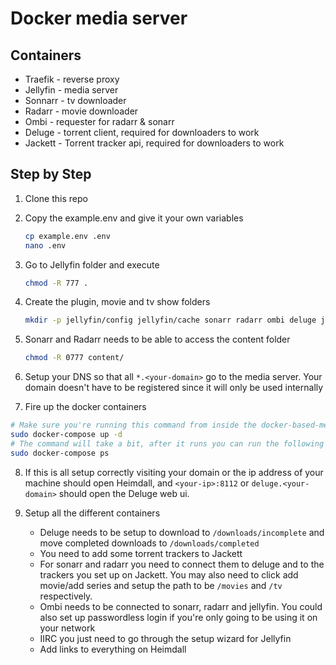 # Docker media server

## Containers

- Traefik - reverse proxy
- Jellyfin - media server
- Sonnarr - tv downloader
- Radarr - movie downloader
- Ombi - requester for radarr & sonarr
- Deluge - torrent client, required for downloaders to work
- Jackett - Torrent tracker api, required for downloaders to work



## Step by Step

1. Clone this repo

2. Copy the example.env and give it your own variables
   
   ```bash
   cp example.env .env
   nano .env
   ```
   
3. Go to Jellyfin folder and execute 
    ```bash
    chmod -R 777 .
   ```
   
4. Create the plugin, movie and tv show folders
    ```bash
   mkdir -p jellyfin/config jellyfin/cache sonarr radarr ombi deluge jackett ${DLDIR}/completed ${DLDIR}/incomplete ${MOVIESDIR} ${TVDIR}
   ```
   
5. Sonarr and Radarr needs to be able to access the content folder
    ```bash
    chmod -R 0777 content/ 
   ```
   
 6. Setup your DNS so that all `*.<your-domain>` go to the media server. Your domain doesn't have to be registered since it will only be used internally
   
 7. Fire up the docker containers
   
   ```bash
   # Make sure you're running this command from inside the docker-based-media-server folder and that the .env file is inside the same folder
   sudo docker-compose up -d
   # The command will take a bit, after it runs you can run the following to check all the containers are running
   sudo docker-compose ps
   ```
 
 8. If this is all setup correctly visiting your domain or the ip address of your machine should open Heimdall, and `<your-ip>:8112` or `deluge.<your-domain>` should open the Deluge web ui.

 9. Setup all the different containers
       - Deluge needs to be setup to download to `/downloads/incomplete` and move completed downloads to `/downloads/completed`
       - You need to add some torrent trackers to Jackett
       - For sonarr and radarr you need to connect them to deluge and to the trackers you set up on Jackett. You may also need to click add movie/add series and setup the path to be `/movies` and `/tv` respectively.
       - Ombi needs to be connected to sonarr, radarr and jellyfin. You could also set up passwordless login if you're only going to be using it on your network
       - IIRC you just need to go through the setup wizard for Jellyfin
       - Add links to everything on Heimdall
